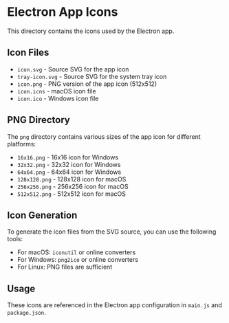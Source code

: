 # Electron App Icons

This directory contains the icons used by the Electron app.

## Icon Files

- `icon.svg` - Source SVG for the app icon
- `tray-icon.svg` - Source SVG for the system tray icon
- `icon.png` - PNG version of the app icon (512x512)
- `icon.icns` - macOS icon file
- `icon.ico` - Windows icon file

## PNG Directory

The `png` directory contains various sizes of the app icon for different platforms:

- `16x16.png` - 16x16 icon for Windows
- `32x32.png` - 32x32 icon for Windows
- `64x64.png` - 64x64 icon for Windows
- `128x128.png` - 128x128 icon for macOS
- `256x256.png` - 256x256 icon for macOS
- `512x512.png` - 512x512 icon for macOS

## Icon Generation

To generate the icon files from the SVG source, you can use the following tools:

- For macOS: `iconutil` or online converters
- For Windows: `png2ico` or online converters
- For Linux: PNG files are sufficient

## Usage

These icons are referenced in the Electron app configuration in `main.js` and `package.json`.
